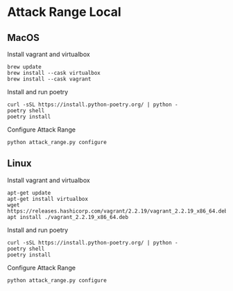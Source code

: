 # Attack Range Local

## MacOS
Install vagrant and virtualbox
````console
brew update
brew install --cask virtualbox
brew install --cask vagrant
````

Install and run poetry
````console
curl -sSL https://install.python-poetry.org/ | python -
poetry shell
poetry install
````

Configure Attack Range
````console
python attack_range.py configure
````

## Linux
Install vagrant and virtualbox
````console
apt-get update
apt-get install virtualbox
wget https://releases.hashicorp.com/vagrant/2.2.19/vagrant_2.2.19_x86_64.deb
apt install ./vagrant_2.2.19_x86_64.deb
````

Install and run poetry
````console
curl -sSL https://install.python-poetry.org/ | python -
poetry shell
poetry install
````

Configure Attack Range
````console
python attack_range.py configure
````
